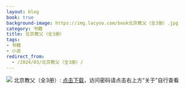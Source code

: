```yaml
---
layout: blog
book: true
background-image: https://img.locyoo.com/book北京教父（全3册）.jpg
category: 书籍
title: 北京教父（全3册）
tags:
- 书籍
- 小说
redirect_from:
  - /2024/03/北京教父（全3册）/
---
```

![](https://img.locyoo.com/book北京教父（全3册）.jpg)
北京教父（全3册）: <a name = "ref1" href="https://url18.ctfile.com/f/50983618-1345402594-1595a3?p=3619">点击下载</a>，访问密码请点击右上方“关于”自行查看